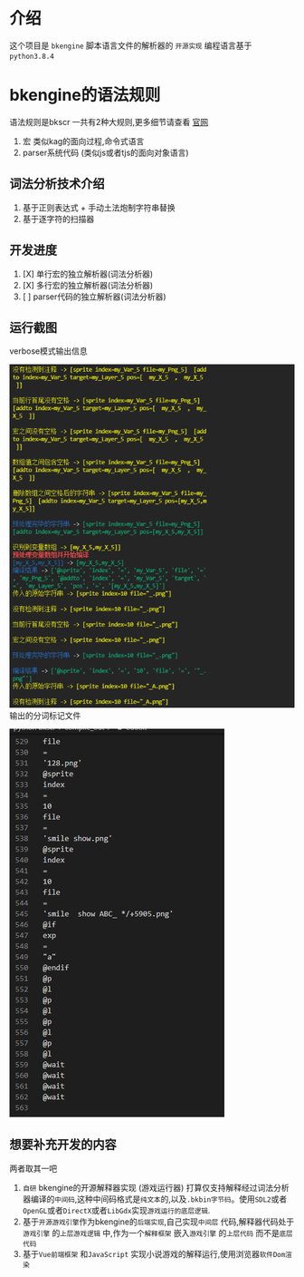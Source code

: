 # 介绍

这个项目是 `bkengine` 脚本语言文件的解析器的 `开源实现`
编程语言基于 `python3.8.4`

# bkengine的语法规则

语法规则是bkscr 一共有2种大规则,更多细节请查看 [官网](https://bke.bakery.moe/)

1. 宏 类似kag的面向过程,命令式语言
2. parser系统代码 (类似js或者tjs的面向对象语言)

## 词法分析技术介绍

1. 基于正则表达式 + 手动土法炮制字符串替换
2. 基于逐字符的扫描器

## 开发进度

1. [X] 单行宏的独立解析器(词法分析器)
2. [X] 多行宏的独立解析器(词法分析器)
3. [ ] parser代码的独立解析器(词法分析器)

## 运行截图

verbose模式输出信息 

![verbose模式输出](doc/verbose.png)
输出的分词标记文件

![输出的分词标记文件](doc/%E7%BB%93%E6%9E%9C.png)

## 想要补充开发的内容

两者取其一吧

1. `自研` bkengine的开源解释器实现 (游戏运行器) 打算仅支持解释经过词法分析器编译的`中间码`,这种中间码格式是`纯文本`的,以及`.bkbin字节码`。使用`SDL2`或者`OpenGL`或者`DirectX`或者`LibGdx`实现`游戏运行的底层逻辑`.
2. 基于`开源游戏引擎`作为bkengine的`后端实现`,自己实现`中间层` 代码,解释器代码处于`游戏引擎` 的`上层游戏逻辑` 中,作为一个`解释框架` 嵌入`游戏引擎` 的`上层代码` 而不是`底层代码`
3. 基于`Vue前端框架` 和`JavaScript` 实现小说游戏的解释运行,使用浏览器`软件Dom渲染`